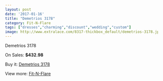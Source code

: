 ```yaml
---
layout: post
date: '2017-01-16'
title: "Demetrios 3178"
category: Fit-N-Flare
tags: ["dresses","charming","discount","wedding","custom"]
image: http://www.extralace.com/8317-thickbox_default/demetrios-3178.jpg
---
```

Demetrios 3178

On Sales: **$432.98**
<a href="https://www.extralace.com/fit-n-flare/3945-demetrios-3178.html"><amp-img layout="responsive" width="600" height="600" src="//www.extralace.com/8317-thickbox_default/demetrios-3178.jpg" alt="Demetrios 3178 0" /></a>
<a href="https://www.extralace.com/fit-n-flare/3945-demetrios-3178.html"><amp-img layout="responsive" width="600" height="600" src="//www.extralace.com/8318-thickbox_default/demetrios-3178.jpg" alt="Demetrios 3178 1" /></a>

Buy it: [Demetrios 3178](https://www.extralace.com/fit-n-flare/3945-demetrios-3178.html "Demetrios 3178")

View more: [Fit-N-Flare](https://www.extralace.com/4-fit-n-flare "Fit-N-Flare")